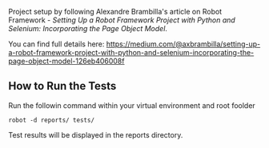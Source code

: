 Project setup by following Alexandre Brambilla's article on Robot Framework -  *Setting Up a Robot Framework Project with Python and Selenium: Incorporating the Page Object Model*.
 
You can find full details here: https://medium.com/@axbrambilla/setting-up-a-robot-framework-project-with-python-and-selenium-incorporating-the-page-object-model-126eb406008f
 
 ## How to Run the Tests 

Run the followin command within your virtual environment and root foolder
```
robot -d reports/ tests/
```
Test results will be displayed in the reports directory. 
